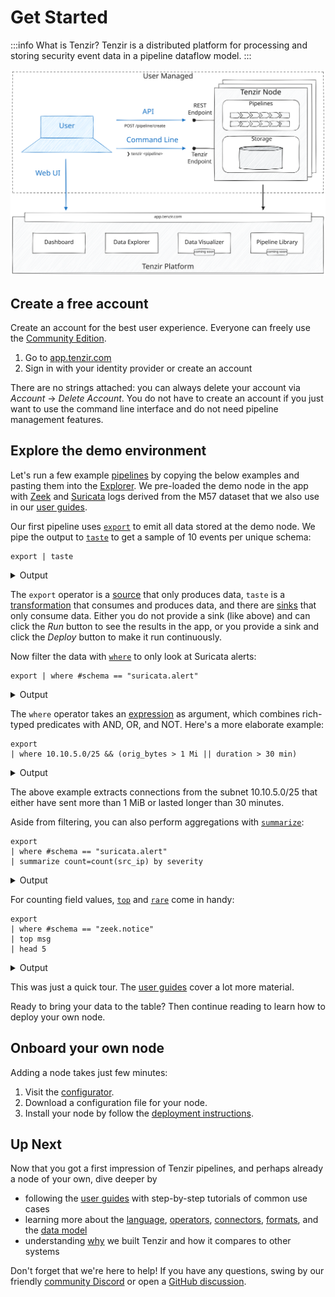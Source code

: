 # Get Started

:::info What is Tenzir?
Tenzir is a distributed platform for processing and storing security event data
in a pipeline dataflow model.
:::

![How does it work?](how-does-it-work.excalidraw.svg)

## Create a free account

Create an account for the best user experience. Everyone can freely use
the [Community Edition](https://tenzir.com/pricing).

1. Go to [app.tenzir.com](https://app.tenzir.com)
2. Sign in with your identity provider or create an account

There are no strings attached: you can always delete your account via *Account*
→ *Delete Account*. You do not have to create an account if you just want to use
the command line interface and do not need pipeline management features.

## Explore the demo environment

Let's run a few example [pipelines](pipelines.md) by copying the below examples
and pasting them into the [Explorer](https://app.tenzir.com/explorer). We
pre-loaded the demo node in the app with [Zeek](https://zeek.org) and
[Suricata](https://suricata.io) logs derived from the M57 dataset that we also
use in our [user guides](user-guides.md).

Our first pipeline uses [`export`](operators/sources/export.md) to emit all data
stored at the demo node. We pipe the output to
[`taste`](operators/transformations/taste.md) to get a sample of 10 events per
unique schema:

```
export | taste
```

<details>
<summary>Output</summary>

```json
{
  "timestamp": "2021-11-18T09:48:16.122571",
  "flow_id": 1722746302079096,
  "pcap_cnt": 349263,
  "vlan": null,
  "in_iface": null,
  "src_ip": "172.17.2.163",
  "src_port": 63342,
  "dest_ip": "45.46.53.140",
  "dest_port": 2222,
  "proto": "TCP",
  "event_type": "tls",
  "community_id": null,
  "tls": {
    "sni": null,
    "session_resumed": null,
    "subject": "C=FR, OU=Seefzjitxo Aolexzn, CN=albfyae.mobi",
    "issuerdn": "C=FR, ST=XF, L=Fke, O=Jvohtaneo Znpfkecey Eotel Aorod, CN=albfyae.mobi",
    "serial": "0A:F1",
    "fingerprint": "6b:0d:bc:a3:ec:fc:4b:56:8a:51:aa:dc:96:b3:e7:35:e6:99:3f:60",
    "ja3": {
      "hash": "51c64c77e60f3980eea90869b68c58a8",
      "string": "771,49196-49195-49200-49199-49188-49187-49192-49191-49162-49161-49172-49171-157-156-61-60-53-47-10,10-11-13-35-23-65281,29-23-24,0"
    },
    "ja3s": {
      "hash": "7c02dbae662670040c7af9bd15fb7e2f",
      "string": "771,157,65281-35"
    },
    "notbefore": "2021-09-23T09:50:44.000000",
    "notafter": "2023-09-23T14:57:14.000000",
    "version": "TLS 1.2"
  },
  "metadata": {
    "flowints": {
      "applayer.anomaly.count": null
    },
    "flowbits": [
      "ET.Evil",
      "ET.BotccIP"
    ]
  }
}
{
  "timestamp": "2021-11-18T09:32:13.566661",
  "flow_id": 1030296579147908,
  "pcap_cnt": 342987,
  "vlan": null,
  "in_iface": null,
  "src_ip": "172.17.2.163",
  "src_port": 63226,
  "dest_ip": "81.214.126.173",
  "dest_port": 2222,
  "proto": "TCP",
  "event_type": "tls",
  "community_id": null,
  "tls": {
    "sni": null,
    "session_resumed": null,
    "subject": "C=PT, OU=Pejmpse Idtyoor Geiw, CN=myzdef.biz",
    "issuerdn": "C=PT, ST=NP, L=Dejxhypqn Tyswmkejf, O=Enfdxjtlz Gucuat LLC., CN=myzdef.biz",
    "serial": "25:9F",
    "fingerprint": "89:98:69:69:01:8e:e9:a3:e6:ba:17:7a:f5:c6:e1:b8:1b:70:e8:cc",
    "ja3": {
      "hash": "51c64c77e60f3980eea90869b68c58a8",
      "string": "771,49196-49195-49200-49199-49188-49187-49192-49191-49162-49161-49172-49171-157-156-61-60-53-47-10,10-11-13-35-23-65281,29-23-24,0"
    },
    "ja3s": {
      "hash": "7c02dbae662670040c7af9bd15fb7e2f",
      "string": "771,157,65281-35"
    },
    "notbefore": "2021-09-22T17:14:19.000000",
    "notafter": "2023-09-23T01:14:49.000000",
    "version": "TLS 1.2"
  },
  "metadata": {
    "flowints": {
      "applayer.anomaly.count": null
    },
    "flowbits": null
  }
}
```

(Only first 2 results shown. Output may vary.)

:::note Demo Dataset
On this site we display the data in JSON. In the Explorer, you can enjoy a
richer display in an interactive table. You can also produce the outputs here by
invoking `tenzir <pipeline>` on the [command line](command-line.md) or
`docker run -it tenzir/tenzir <pipeline>` when using Docker.
:::

</details>

The `export` operator is a [source](operators/sources/README.md) that only
produces data, `taste` is a
[transformation](operators/transformations/README.md) that consumes and produces
data, and there are [sinks](operators/sinks/README.md) that only consume data.
Either you do not provide a sink (like above) and can click the *Run* button to
see the results in the app, or you provide a sink and click the *Deploy* button
to make it run continuously.

Now filter the data with [`where`](operators/transformations/where.md) to only
look at Suricata alerts:

```
export | where #schema == "suricata.alert"
```

<details>
<summary>Output</summary>

```json
{
  "timestamp": "2021-11-17T13:52:05.695469",
  "flow_id": 1868285155318879,
  "pcap_cnt": 143,
  "vlan": null,
  "in_iface": null,
  "src_ip": "14.1.112.177",
  "src_port": 38376,
  "dest_ip": "198.71.247.91",
  "dest_port": 123,
  "proto": "UDP",
  "event_type": "alert",
  "community_id": null,
  "alert": {
    "app_proto": null,
    "action": "allowed",
    "gid": 1,
    "signature_id": 2017919,
    "rev": 2,
    "signature": "ET DOS Possible NTP DDoS Inbound Frequent Un-Authed MON_LIST Requests IMPL 0x03",
    "category": "Attempted Denial of Service",
    "severity": 2,
    "source": {
      "ip": null,
      "port": null
    },
    "target": {
      "ip": null,
      "port": null
    },
    "metadata": {
      "created_at": [
        "2014_01_03"
      ],
      "updated_at": [
        "2014_01_03"
      ]
    }
  },
  "flow": {
    "pkts_toserver": 2,
    "pkts_toclient": 0,
    "bytes_toserver": 468,
    "bytes_toclient": 0,
    "start": "2021-11-17T13:52:05.695391",
    "end": null,
    "age": null,
    "state": null,
    "reason": null,
    "alerted": null
  },
  "payload": null,
  "payload_printable": null,
  "stream": null,
  "packet": null,
  "packet_info": {
    "linktype": null
  },
  "app_proto": "failed"
}
```

(Only 1 out of 19 shown.)

</details>

The `where` operator takes an [expression](language/expressions.md) as argument,
which combines rich-typed predicates with AND, OR, and NOT. Here's a more
elaborate example:

```
export
| where 10.10.5.0/25 && (orig_bytes > 1 Mi || duration > 30 min)
```

<details>
<summary>Output</summary>

```json
{
  "ts": "2021-11-19T06:30:30.918301",
  "uid": "C9T8pykxdsT7iSrc9",
  "id": {
    "orig_h": "10.10.5.101",
    "orig_p": 50046,
    "resp_h": "87.120.8.190",
    "resp_p": 9090
  },
  "proto": "tcp",
  "service": null,
  "duration": "5.09m",
  "orig_bytes": 1394538,
  "resp_bytes": 95179,
  "conn_state": "S1",
  "local_orig": null,
  "local_resp": null,
  "missed_bytes": 0,
  "history": "ShADad",
  "orig_pkts": 5046,
  "orig_ip_bytes": 1596390,
  "resp_pkts": 5095,
  "resp_ip_bytes": 298983,
  "tunnel_parents": null,
  "community_id": "1:UPodR2krvvXUGhc/NEL9kejd7FA=",
  "_write_ts": null
}
{
  "ts": "2021-11-19T07:05:44.694927",
  "uid": "ChnTjeQncxZrb0ZWg",
  "id": {
    "orig_h": "10.10.5.101",
    "orig_p": 50127,
    "resp_h": "87.120.8.190",
    "resp_p": 9090
  },
  "proto": "tcp",
  "service": null,
  "duration": "54.81s",
  "orig_bytes": 1550710,
  "resp_bytes": 97122,
  "conn_state": "S1",
  "local_orig": null,
  "local_resp": null,
  "missed_bytes": 0,
  "history": "ShADadww",
  "orig_pkts": 5409,
  "orig_ip_bytes": 1767082,
  "resp_pkts": 5477,
  "resp_ip_bytes": 316206,
  "tunnel_parents": null,
  "community_id": "1:aw0CtkT7YikUZWyqdHwgLhqJXxU=",
  "_write_ts": null
}
{
  "ts": "2021-11-19T06:30:15.910850",
  "uid": "CxuTEOgWv2Z74FCG6",
  "id": {
    "orig_h": "10.10.5.101",
    "orig_p": 50041,
    "resp_h": "87.120.8.190",
    "resp_p": 9090
  },
  "proto": "tcp",
  "service": null,
  "duration": "36.48m",
  "orig_bytes": 565,
  "resp_bytes": 507,
  "conn_state": "S1",
  "local_orig": null,
  "local_resp": null,
  "missed_bytes": 0,
  "history": "ShADad",
  "orig_pkts": 78,
  "orig_ip_bytes": 3697,
  "resp_pkts": 77,
  "resp_ip_bytes": 3591,
  "tunnel_parents": null,
  "community_id": "1:r337wYxbKPDv5Vkjoz3gGuld1bs=",
  "_write_ts": null
}
```

</details>

The above example extracts connections from the subnet 10.10.5.0/25 that either
have sent more than 1 MiB or lasted longer than 30 minutes.

Aside from filtering, you can also perform aggregations with
[`summarize`](operators/transformations/summarize.md):

```
export
| where #schema == "suricata.alert"
| summarize count=count(src_ip) by severity
```

<details>
<summary>Output</summary>

```json
{
  "alert.severity": 1,
  "count": 134644
}
{
  "alert.severity": 2,
  "count": 26780
}
{
  "alert.severity": 3,
  "count": 179713
}
```

</details>

For counting field values, [`top`](operators/transformations/top.md) and
[`rare`](operators/transformations/rare.md) come in handy:

```
export
| where #schema == "zeek.notice"
| top msg
| head 5
```

<details>
<summary>Output</summary>

```json
{"msg": "SSL certificate validation failed with (certificate has expired)", "n": 2201}
{"msg": "SSL certificate validation failed with (unable to get local issuer certificate)", "n": 1600}
{"msg": "SSL certificate validation failed with (self signed certificate)", "n": 603}
{"msg": "Detected SMB::FILE_WRITE to admin file share '\\\\10.5.26.4\\C$\\WINDOWS\\h48l10jxplwhq9eowyecjmwg0nxwu72zblns1l3v3c6uu6p6069r4c4c5yjwv_e7.exe'", "n": 339}
{"msg": "SSL certificate validation failed with (certificate is not yet valid)", "n": 324}
```

</details>

This was just a quick tour. The [user guides](user-guides.md) cover a lot more
material.

Ready to bring your data to the table? Then continue reading to learn how to
deploy your own node.

## Onboard your own node

Adding a node takes just few minutes:

1. Visit the [configurator](https://app.tenzir.com/configurator).
2. Download a configuration file for your node.
3. Install your node by follow the [deployment
   instructions](setup-guides/deploy-a-node/README.md).

## Up Next

Now that you got a first impression of Tenzir pipelines, and perhaps already
a node of your own, dive deeper by

- following the [user guides](user-guides.md) with step-by-step tutorials of
  common use cases
- learning more about the [language](language.md), [operators](operators.md),
  [connectors](connectors.md), [formats](formats.md), and the [data
  model](data-model.md)
- understanding [why](why-tenzir.md) we built Tenzir and how it compares to
  other systems

Don't forget that we're here to help! If you have any questions, swing by our
friendly [community Discord](/discord) or open a [GitHub
discussion](https://github.com/tenzir/tenzir/discussions).
